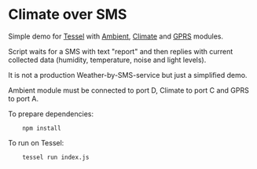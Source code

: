 Climate over SMS
================

Simple demo for [Tessel](http://tessel.io) with [Ambient](https://tessel.io/modules#module-ambient),
[Climate](https://tessel.io/modules#module-climate) and [GPRS](https://tessel.io/modules#module-gprs) modules.

Script waits for a SMS with text "report" and then replies with current collected data (humidity, temperature,
noise and light levels).

It is not a production Weather-by-SMS-service but just a simplified demo.

Ambient module must be connected to port D, Climate to port C and GPRS to port A.

To prepare dependencies:

```
    npm install
```

To run on Tessel:
```
    tessel run index.js
```